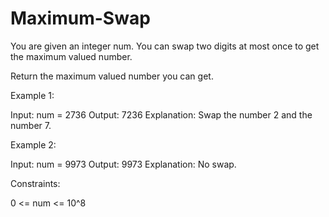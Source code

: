 # Maximum-Swap



You are given an integer num. You can swap two digits at most once to get the maximum valued number.

Return the maximum valued number you can get.

 

Example 1:

Input: num = 2736
Output: 7236
Explanation: Swap the number 2 and the number 7.


Example 2:

Input: num = 9973
Output: 9973
Explanation: No swap.
 

Constraints:

0 <= num <= 10^8

